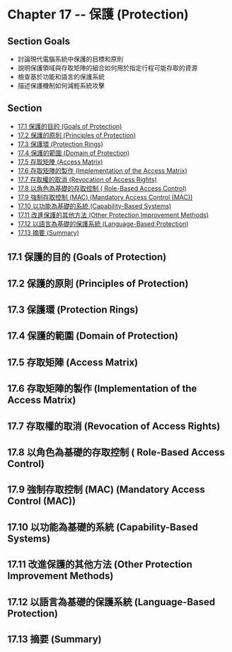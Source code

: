 # Chapter 17 -- 保護 (Protection) #

## Section Goals ##

* 討論現代電腦系統中保護的目標和原則
* 說明保護領域與存取矩陣的組合如何用於指定行程可能存取的資源
* 檢查基於功能和語言的保護系統
* 描述保護機制如何減輕系統攻擊

## Section ##

* [17.1 保護的目的 (Goals of Protection)](#171-保護的目的-goals-of-protection)
* [17.2 保護的原則 (Principles of Protection)](#172-保護的原則-principles-of-protection)
* [17.3 保護環 (Protection Rings)](#173-保護環-protection-rings)
* [17.4 保護的範圍 (Domain of Protection)](#174-保護的範圍-domain-of-protection)
* [17.5 存取矩陣 (Access Matrix)](#175-存取矩陣-access-matrix)
* [17.6 存取矩陣的製作 (Implementation of the Access Matrix)](#176-存取矩陣的製作-implementation-of-the-access-matrix)
* [17.7 存取權的取消 (Revocation of Access Rights)](#177-存取權的取消-revocation-of-access-rights)
* [17.8 以角色為基礎的存取控制 ( Role-Based Access Control)](#178-以角色為基礎的存取控制--role-based-access-control)
* [17.9 強制存取控制 (MAC) (Mandatory Access Control (MAC))](#179-強制存取控制-mac-mandatory-access-control-mac)
* [17.10 以功能為基礎的系統 (Capability-Based Systems)](#1710-以功能為基礎的系統-capability-based-systems)
* [17.11 改進保護的其他方法 (Other Protection Improvement Methods)](#1711-改進保護的其他方法-other-protection-improvement-methods)
* [17.12 以語言為基礎的保護系統 (Language-Based Protection)](#1712-以語言為基礎的保護系統-language-based-protection)
* [17.13 摘要 (Summary)](#1713-摘要-summary)

## 17.1 保護的目的 (Goals of Protection) ##

## 17.2 保護的原則 (Principles of Protection) ##

## 17.3 保護環 (Protection Rings) ##

## 17.4 保護的範圍 (Domain of Protection) ##

## 17.5 存取矩陣 (Access Matrix) ##

## 17.6 存取矩陣的製作 (Implementation of the Access Matrix) ##

## 17.7 存取權的取消 (Revocation of Access Rights) ##

## 17.8 以角色為基礎的存取控制 ( Role-Based Access Control) ##

## 17.9 強制存取控制 (MAC) (Mandatory Access Control (MAC)) ##

## 17.10 以功能為基礎的系統 (Capability-Based Systems) ##

## 17.11 改進保護的其他方法 (Other Protection Improvement Methods) ##

## 17.12 以語言為基礎的保護系統 (Language-Based Protection) ##

## 17.13 摘要 (Summary) ##
